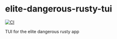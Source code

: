 # elite-dangerous-rusty-tui

[![CI](https://github.com//elite-dangerous-rusty-tui/workflows/CI/badge.svg)](https://github.com//elite-dangerous-rusty-tui/actions)

TUI for the elite dangerous rusty app
